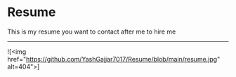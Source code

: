 # Resume
This is my resume you want to contact after me to hire me <hr>
![<img href="https://github.com/YashGajjar7017/Resume/blob/main/resume.jpg" alt=404">]
